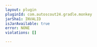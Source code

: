 ```yaml
---
layout: plugin
pluginId: com.autoscout24.gradle.monkey
jarSha1: INVALID
isJarAvailable: true
error: NONE
violations: []

---
```

